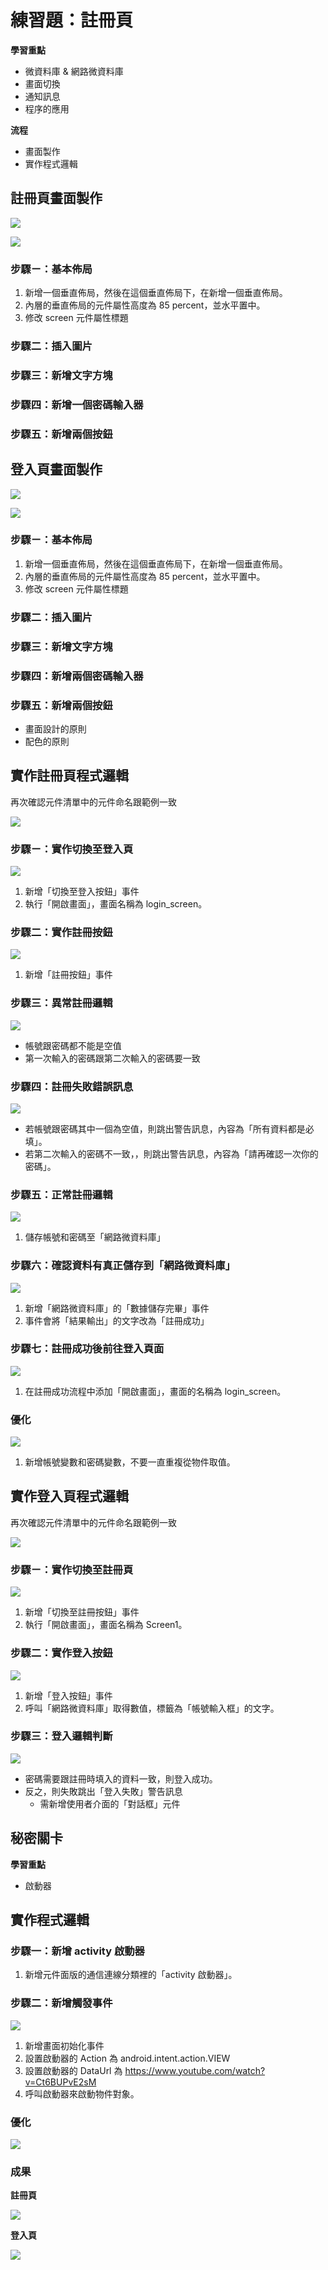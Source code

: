 # 練習題：註冊頁

**學習重點**

* 微資料庫 & 網路微資料庫
* 畫面切換
* 通知訊息
* 程序的應用

**流程**

* 畫面製作
* 實作程式邏輯

## 註冊頁畫面製作

![](assets/screen1.png)

![](assets/component1.png)

### 步驟ㄧ：基本佈局

1. 新增一個垂直佈局，然後在這個垂直佈局下，在新增一個垂直佈局。
1. 內層的垂直佈局的元件屬性高度為 85 percent，並水平置中。 
1. 修改 screen 元件屬性標題

### 步驟二：插入圖片

### 步驟三：新增文字方塊

### 步驟四：新增一個密碼輸入器

### 步驟五：新增兩個按鈕

## 登入頁畫面製作

![](assets/screen2.png)

![](assets/component2.png)

### 步驟ㄧ：基本佈局

1. 新增一個垂直佈局，然後在這個垂直佈局下，在新增一個垂直佈局。
1. 內層的垂直佈局的元件屬性高度為 85 percent，並水平置中。 
1. 修改 screen 元件屬性標題

### 步驟二：插入圖片

### 步驟三：新增文字方塊

### 步驟四：新增兩個密碼輸入器

### 步驟五：新增兩個按鈕

* 畫面設計的原則
* 配色的原則

## 實作註冊頁程式邏輯

再次確認元件清單中的元件命名跟範例一致

![](assets/component1.png)

### 步驟ㄧ：實作切換至登入頁

![](assets/p1/code1.png)

1. 新增「切換至登入按鈕」事件
1. 執行「開啟畫面」，畫面名稱為 login_screen。

### 步驟二：實作註冊按鈕

![](assets/p1/code2.png)

1. 新增「註冊按鈕」事件

### 步驟三：異常註冊邏輯

![](assets/p1/code3.png)

* 帳號跟密碼都不能是空值
* 第一次輸入的密碼跟第二次輸入的密碼要一致

### 步驟四：註冊失敗錯誤訊息

![](assets/p1/code4.png)

* 若帳號跟密碼其中一個為空值，則跳出警告訊息，內容為「所有資料都是必填」。
* 若第二次輸入的密碼不一致，，則跳出警告訊息，內容為「請再確認一次你的密碼」。

### 步驟五：正常註冊邏輯

![](assets/p1/code5.png)

1. 儲存帳號和密碼至「網路微資料庫」

### 步驟六：確認資料有真正儲存到「網路微資料庫」

![](assets/p1/code6.png)

1. 新增「網路微資料庫」的「數據儲存完畢」事件
2. 事件會將「結果輸出」的文字改為「註冊成功」

### 步驟七：註冊成功後前往登入頁面

![](assets/p1/code7.png)

1. 在註冊成功流程中添加「開啟畫面」，畫面的名稱為 login_screen。

### 優化

![](assets/p1/code8.png)

1. 新增帳號變數和密碼變數，不要一直重複從物件取值。

## 實作登入頁程式邏輯

再次確認元件清單中的元件命名跟範例一致

![](assets/component2.png)

### 步驟ㄧ：實作切換至註冊頁

![](assets/p2/code1.png)

1. 新增「切換至註冊按鈕」事件
1. 執行「開啟畫面」，畫面名稱為 Screen1。

### 步驟二：實作登入按鈕

![](assets/p2/code2.png)

1. 新增「登入按鈕」事件
1. 呼叫「網路微資料庫」取得數值，標籤為「帳號輸入框」的文字。

### 步驟三：登入邏輯判斷

![](assets/p2/code3.png)

* 密碼需要跟註冊時填入的資料一致，則登入成功。
* 反之，則失敗跳出「登入失敗」警告訊息
  * 需新增使用者介面的「對話框」元件

## 秘密關卡

**學習重點**

* 啟動器

## 實作程式邏輯

### 步驟一：新增 activity 啟動器

1. 新增元件面版的通信連線分類裡的「activity 啟動器」。

### 步驟二：新增觸發事件

![](assets/p1/code1.png)

1. 新增畫面初始化事件
1. 設置啟動器的 Action 為 android.intent.action.VIEW
1. 設置啟動器的 DataUrl 為 <https://www.youtube.com/watch?v=Ct6BUPvE2sM>
1. 呼叫啟動器來啟動物件對象。

### 優化

![](assets/p1/code2.png)

### 成果

**註冊頁**

![](assets/emulator1.png)

**登入頁**

![](assets/emulator2.png)